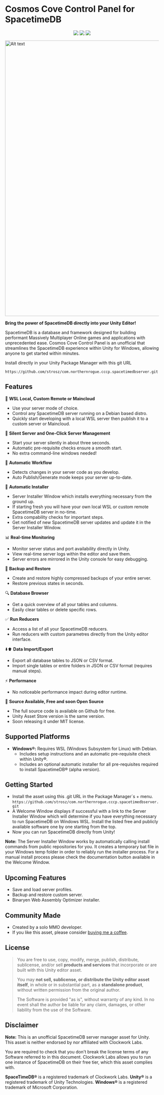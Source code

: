 # Cosmos Cove Control Panel for SpacetimeDB
<p align="center">
<a href="https://github.com/strosz/com.northernrogue.cccp.spacetimedbserver"><img src="https://img.shields.io/badge/Made%20with-Unity-57b9d3.svg?style=flat&logo=unity"></a>
<a href="https://github.com/strosz/com.northernrogue.cccp.spacetimedbserver"><img src="https://img.shields.io/github/v/release/strosz/com.northernrogue.cccp.spacetimedbserver?color=%23ff00a0&include_prereleases&label=version&sort=semver&style=flat-square"></a>
<a href="https://ko-fi.com/northernrogue"><img src="https://img.shields.io/badge/buy%20me%20a%20ko-fi-8A2BE2"></a>
</p>
<img src="https://northernrogue.se/cosmos_cover_newupdate.png" alt="Alt text" width="900">

**Bring the power of SpacetimeDB directly into your Unity Editor!**

SpacetimeDB is a database and framework designed for building performant Massively Multiplayer Online games and applications with unprecedented ease. Cosmos Cove Control Panel is an unofficial that streamlines the SpacetimeDB experience within Unity for Windows, allowing anyone to get started within minutes.

Install directly in your Unity Package Manager with this git URL

```https://github.com/strosz/com.northernrogue.cccp.spacetimedbserver.git```

## Features

🌌 **WSL Local, Custom Remote or Maincloud**
   - Use your server mode of choice.
   - Control any SpacetimeDB server running on a Debian based distro.
   - Quickly start developing with a local WSL server then publish it to a custom server or Maincloud.

🚀 **Silent Server and One-Click Server Management**
   - Start your server silently in about three seconds.
   - Automatic pre-requisite checks ensure a smooth start.
   - No extra command-line windows needed!

🔄 **Automatic Workflow**
   - Detects changes in your server code as you develop.
   - Auto Publish/Generate mode keeps your server up-to-date.

🌱 **Automatic Installer**
   - Server Installer Window which installs everything necessary from the ground up.
   - If starting fresh you will have your own local WSL or custom remote SpacetimeDB server in no-time.
   - Extra compability checks for important steps.
   - Get notified of new SpacetimeDB server updates and update it in the Server Installer Window.

📊 **Real-time Monitoring**
   - Monitor server status and port availability directly in Unity.
   - View real-time server logs within the editor and save them.
   - Server errors are mirrored in the Unity console for easy debugging.

💾 **Backup and Restore**
   - Create and restore highly compressed backups of your entire server.
   - Restore previous states in seconds.

🔍 **Database Browser**
   - Get a quick overview of all your tables and columns.
   - Easily clear tables or delete specific rows.

✅ **Run Reducers**
   - Access a list of all your SpacetimeDB reducers.
   - Run reducers with custom parametres directly from the Unity editor interface.

⬇️⬆️ **Data Import/Export**
   - Export all database tables to JSON or CSV format.
   - Import single tables or entire folders in JSON or CSV format (requires manual steps).

⚡ **Performance**
   - No noticeable performance impact during editor runtime.

🔧 **Source Available, Free and soon Open Source**
   - The full source code is available on Github for free.
   - Unity Asset Store version is the same version.
   - Soon releasing it under MIT license.

## Supported Platforms

*   **Windows®:** Requires WSL (Windows Subsystem for Linux) with Debian.
    *   Includes setup instructions and an automatic pre-requisite check within Unity®.
    *   Includes an optional automatic installer for all pre-requisites required to install SpacetimeDB® (alpha version).

## Getting Started
   - Install the asset using this .git URL in the Package Manager´s + menu.<br>
   ```https://github.com/strosz/com.northernrogue.cccp.spacetimedbserver.git```
   - A Welcome Window displays if successful with a link to the Server Installer Window which will determine if you have everything necessary to run SpacetimeDB on Windows WSL. Install the listed free and publicly available software one by one starting from the top. 
   - Now you can run SpacetimeDB directly from Unity!

   **Note:** The Server Installer Window works by automatically calling install commands from public repositories for you. It creates a temporary bat file in your Windows temp folder in order to reliably run the installer process. For a manual install process please check the documentation button available in the Welcome Window.

## Upcoming Features
   - Save and load server profiles.
   - Backup and restore custom server.
   - Binaryen Web Assembly Optimizer installer.

## Community Made
   - Created by a solo MMO developer.
   - If you like this asset, please consider <a href="https://ko-fi.com/northernrogue">buying me a coffee</a>.

## License
> You are free to use, copy, modify, merge, publish, distribute, sublicense, and/or sell **products and services** that incorporate or are built with this Unity editor asset.  
>  
> You may **not sell, sublicense, or distribute the Unity editor asset itself**, in whole or in substantial part, as a **standalone product**, without written permission from the original author.  
>  
> The Software is provided "as is", without warranty of any kind. In no event shall the author be liable for any claim, damages, or other liability from the use of the Software.

## Disclaimer

   **Note:** This is an unofficial SpacetimeDB server manager asset for Unity. This asset is neither endorsed by nor affiliated with Clockwork Labs.

   You are required to check that you don't break the license terms of any Software referred to in this document. Clockwork Labs allows you to run one instance of SpacetimeDB on their free tier, which this asset complies with.

**SpaceTimeDB®** is a registered trademark of Clockwork Labs. 
**Unity®** is a registered trademark of Unity Technologies.
**Windows®** is a registered trademark of Microsoft Corporation.